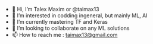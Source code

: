 - 👋 Hi, I’m Talex Maxim or @taimax13
- 👀 I’m interested in codding ingeneral, but mainly ML, AI 
- 🌱 I’m currently mastering TF and Keras
- 💞️ I’m looking to collaborate on any ML solutions 
- 📫 How to reach me : taimax13@gmail.com

<!---
taimax13/taimax13 is a ✨ special ✨ repository because its `README.md` (this file) appears on your GitHub profile.
You can click the Preview link to take a look at your changes.
--->
